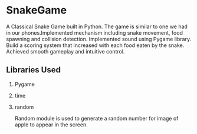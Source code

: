 # SnakeGame
A Classical Snake Game built in Python. The game is similar to one we had in our phones.Implemented   mechanism including snake movement, food spawning and collision detection. 
Implemented sound using Pygame library. 
Build a scoring system that increased with each food eaten by the snake. Achieved smooth gameplay and intuitive control.


## Libraries Used 
1. Pygame
2. time
3. random

   Random module is used to generate a random number for image of apple to appear in the screen.
   
